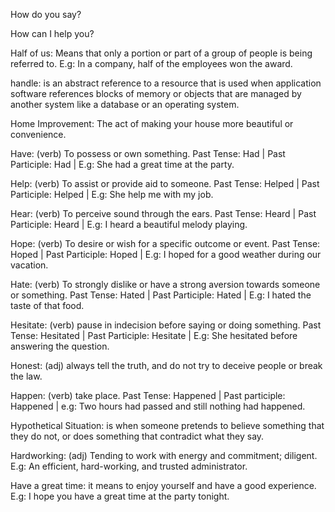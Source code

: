 How do you say?

How can I help you?

Half of us: Means that only a portion or part of a group of people is being referred to. E.g: In a company, half of the employees won the award. 

handle: is an abstract reference to a resource that is used when application software references blocks of memory or objects that are managed by another system like a database or an operating system.

Home Improvement: The act of making your house more beautiful or convenience. 

Have: (verb) To possess or own something. Past Tense: Had | Past Participle: Had | E.g: She had a great time at the party.

Help: (verb) To assist or provide aid to someone. Past Tense: Helped | Past Participle: Helped | E.g: She help me with my job.

Hear: (verb) To perceive sound through the ears. Past Tense: Heard | Past Participle: Heard | E.g: I heard a beautiful melody playing.

Hope: (verb) To desire or wish for a specific outcome or event. Past Tense: Hoped | Past Participle: Hoped | E.g: I hoped for a good weather during our vacation.

Hate: (verb) To strongly dislike or have a strong aversion towards someone or something. Past Tense: Hated | Past Participle: Hated | E.g: I hated the taste of that food. 

Hesitate: (verb) pause in indecision before saying or doing something. Past Tense: Hesitated | Past Participle: Hesitate | E.g: She hesitated before answering the question. 

Honest: (adj) always tell the truth, and do not try to deceive people or break the law.  

Happen: (verb) take place. Past Tense: Happened | Past participle: Happened | e.g: Two hours had passed and still nothing had happened. 

Hypothetical Situation: is when someone pretends to believe something that they do not, or does something that contradict what they say. 

Hardworking: (adj) Tending to work with energy and commitment; diligent. E.g: An efficient, hard-working, and trusted administrator. 

Have a great time: it means to enjoy yourself and have a good experience. E.g: I hope you have a great time at the party tonight.

